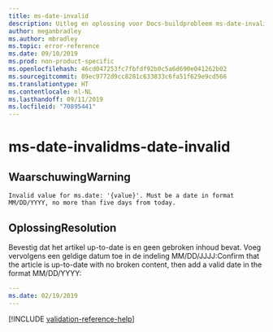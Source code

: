 ```yaml
---
title: ms-date-invalid
description: Uitleg en oplossing voor Docs-buildprobleem ms-date-invalid
author: meganbradley
ms.author: mbradley
ms.topic: error-reference
ms.date: 09/10/2019
ms.prod: non-product-specific
ms.openlocfilehash: 46cd047253fc7fbfdf92b0c5a6d690e041262b02
ms.sourcegitcommit: 89ec9772d9cc8281c633833c6fa51f629e9cd566
ms.translationtype: HT
ms.contentlocale: nl-NL
ms.lasthandoff: 09/11/2019
ms.locfileid: "70895441"
---
```

# <a name="ms-date-invalid"></a><span data-ttu-id="0b47a-103">ms-date-invalid</span><span class="sxs-lookup"><span data-stu-id="0b47a-103">ms-date-invalid</span></span>

## <a name="warning"></a><span data-ttu-id="0b47a-104">Waarschuwing</span><span class="sxs-lookup"><span data-stu-id="0b47a-104">Warning</span></span>

`Invalid value for ms.date: '{value}'. Must be a date in format MM/DD/YYYY, no more than five days from today.`

## <a name="resolution"></a><span data-ttu-id="0b47a-105">Oplossing</span><span class="sxs-lookup"><span data-stu-id="0b47a-105">Resolution</span></span>

<span data-ttu-id="0b47a-106">Bevestig dat het artikel up-to-date is en geen gebroken inhoud bevat. Voeg vervolgens een geldige datum toe in de indeling MM/DD/JJJJ:</span><span class="sxs-lookup"><span data-stu-id="0b47a-106">Confirm that the article is up-to-date with no broken content, then add a valid date in the format MM/DD/YYYY:</span></span>

```yml
---
ms.date: 02/19/2019
---
```

<!--make sure to add this file to your includes folder and verify the path-->
[!INCLUDE [validation-reference-help](includes/validation-reference-help.md)]

